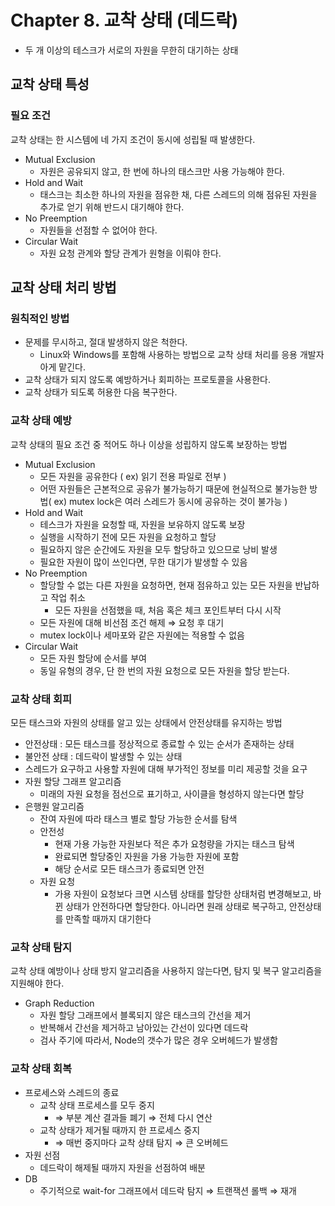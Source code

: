 # Chapter 8. 교착 상태 (데드락)

- 두 개 이상의 테스크가 서로의 자원을 무한히 대기하는 상태

## 교착 상태 특성

### 필요 조건

교착 상태는 한 시스템에 네 가지 조건이 동시에 성립될 때 발생한다.

- Mutual Exclusion
    - 자원은 공유되지 않고, 한 번에 하나의 태스크만 사용 가능해야 한다.
- Hold and Wait
    - 태스크는 최소한 하나의 자원을 점유한 채, 다른 스레드의 의해 점유된 자원을 추가로 얻기 위해 반드시 대기해야 한다.
- No Preemption
    - 자원들을 선점할 수 없어야 한다.
- Circular Wait
    - 자원 요청 관계와 할당 관계가 원형을 이뤄야 한다.

## 교착 상태 처리 방법

### 원칙적인 방법

- 문제를 무시하고, 절대 발생하지 않은 척한다.
    - Linux와 Windows를 포함해 사용하는 방법으로 교착 상태 처리를 응용 개발자아게 맡긴다.
- 교착 상태가 되지 않도록 예방하거나 회피하는 프로토콜을 사용한다.
- 교착 상태가 되도록 허용한 다음 복구한다.

### 교착 상태 예방

교착 상태의 필요 조건 중 적어도 하나 이상을 성립하지 않도록 보장하는 방법

- Mutual Exclusion
    - 모든 자원을 공유한다 ( ex) 읽기 전용 파일로 전부 )
    - 어떤 자원들은 근본적으로 공유가 불가능하기 때문에 현실적으로 불가능한 방법( ex) mutex lock은 여러 스레드가 동시에 공유하는 것이 불가능 )
- Hold and Wait
    - 테스크가 자원을 요청할 때, 자원을 보유하지 않도록 보장
    - 실행을 시작하기 전에 모든 자원을 요청하고 할당
    - 필요하지 않은 순간에도 자원을 모두 할당하고 있으므로 낭비 발생
    - 필요한 자원이 많이 쓰인다면, 무한 대기가 발생할 수 있음
- No Preemption
    - 할당할 수 없는 다른 자원을 요청하면, 현재 점유하고 있는 모든 자원을 반납하고 작업 취소
        - 모든 자원을 선점했을 때, 처음 혹은 체크 포인트부터 다시 시작
    - 모든 자원에 대해 비선점 조건 해제 ⇒ 요청 후 대기
    - mutex lock이나 세마포와 같은 자원에는 적용할 수 없음
- Circular Wait
    - 모든 자원 할당에 순서를 부여
    - 동일 유형의 경우, 단 한 번의 자원 요청으로 모든 자원을 할당 받는다.

### 교착 상태 회피

모든 태스크와 자원의 상태를 알고 있는 상태에서 안전상태를 유지하는 방법

- 안전상태 : 모든 태스크를 정상적으로 종료할 수 있는 순서가 존재하는 상태
- 불안전 상태 : 데드락이 발생할 수 있는 상태
- 스레드가 요구하고 사용할 자원에 대해 부가적인 정보를 미리 제공할 것을 요구
- 자원 할당 그래프 알고리즘
    - 미래의 자원 요청을 점선으로 표기하고, 사이클을 형성하지 않는다면 할당
- 은행원 알고리즘
    - 잔여 자원에 따라 태스크 별로 할당 가능한 순서를 탐색
    - 안전성
        - 현재 가용 가능한 자원보다 적은 추가 요청량을 가지는 태스크 탐색
        - 완료되면 할당중인 자원을 가용 가능한 자원에 포함
        - 해당 순서로 모든 태스크가 종료되면 안전
    - 자원 요청
        - 가용 자원이 요청보다 크면 시스템 상태를 할당한 상태처럼 변경해보고, 바뀐 상태가 안전하다면 할당한다. 아니라면 원래 상태로 복구하고, 안전상태를 만족할 때까지 대기한다

### 교착 상태 탐지

교착 상태 예방이나 상태 방지 알고리즘을 사용하지 않는다면, 탐지 및 복구 알고리즘을 지원해야 한다.

- Graph Reduction
    - 자원 할당 그래프에서 블록되지 않은 태스크의 간선을 제거
    - 반복해서 간선을 제거하고 남아있는 간선이 있다면 데드락
    - 검사 주기에 따라서, Node의 갯수가 많은 경우 오버헤드가 발생함

### 교착 상태 회복

- 프로세스와 스레드의 종료
    - 교착 상태 프로세스를 모두 중지
        - ⇒ 부분 계산 결과들 폐기 ⇒ 전체 다시 연산
    - 교착 상태가 제거될 때까지 한 프로세스 중지
        - ⇒ 매번 중지마다 교착 상태 탐지 ⇒ 큰 오버헤드
- 자원 선점
    - 데드락이 해제될 때까지 자원을 선점하여 배분
- DB
    - 주기적으로 wait-for 그래프에서 데드락 탐지 ⇒ 트랜잭션 롤백 ⇒ 재개
